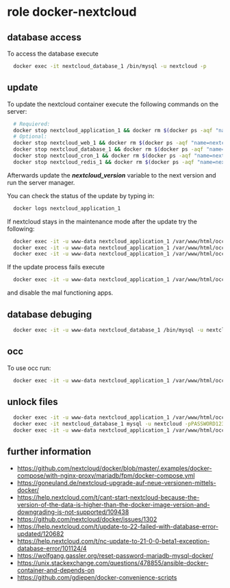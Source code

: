 # role docker-nextcloud

## database access
To access the database execute
```bash
  docker exec -it nextcloud_database_1 /bin/mysql -u nextcloud -p
```

## update

To update the nextcloud container execute the following commands on the server:

```bash
  # Requiered:
  docker stop nextcloud_application_1 && docker rm $(docker ps -aqf "name=nextcloud_application_1") &&
  # Optional:
  docker stop nextcloud_web_1 && docker rm $(docker ps -aqf "name=nextcloud_web_1") &&
  docker stop nextcloud_database_1 && docker rm $(docker ps -aqf "name=nextcloud_database_1") &&
  docker stop nextcloud_cron_1 && docker rm $(docker ps -aqf "name=nextcloud_cron_1") &&
  docker stop nextcloud_redis_1 && docker rm $(docker ps -aqf "name=nextcloud_redis_1")
```
Afterwards update the ***nextcloud_version*** variable to the next version and run the server manager.

You can check the status of the update by typing in:

```bash
  docker logs nextcloud_application_1
```

If nextcloud stays in the maintenance mode after the update try the following:

```bash
  docker exec -it -u www-data nextcloud_application_1 /var/www/html/occ maintenance:mode --on
  docker exec -it -u www-data nextcloud_application_1 /var/www/html/occ upgrade
  docker exec -it -u www-data nextcloud_application_1 /var/www/html/occ maintenance:mode --off
```

If the update process fails execute

```bash
  docker exec -it -u www-data nextcloud_application_1 /var/www/html/occ maintenance:repair
```

and disable the mal functioning apps.

## database debuging

```bash
  docker exec -it -u www-data nextcloud_database_1 /bin/mysql -u nextcloud -p
```
## occ

To use occ run:

```bash
  docker exec -it -u www-data nextcloud_application_1 /var/www/html/occ
```

## unlock files
```bash
  docker exec -it -u www-data nextcloud_application_1 /var/www/html/occ maintenance:mode --on
  docker exec -it nextcloud_database_1 mysql -u nextcloud -pPASSWORD1234132 -D nextcloud -e "delete from oc_file_locks where 1"
  docker exec -it -u www-data nextcloud_application_1 /var/www/html/occ maintenance:mode --off
```

## further information
- https://github.com/nextcloud/docker/blob/master/.examples/docker-compose/with-nginx-proxy/mariadb/fpm/docker-compose.yml
- https://goneuland.de/nextcloud-upgrade-auf-neue-versionen-mittels-docker/
- https://help.nextcloud.com/t/cant-start-nextcloud-because-the-version-of-the-data-is-higher-than-the-docker-image-version-and-downgrading-is-not-supported/109438
- https://github.com/nextcloud/docker/issues/1302
- https://help.nextcloud.com/t/update-to-22-failed-with-database-error-updated/120682
- https://help.nextcloud.com/t/nc-update-to-21-0-0-beta1-exception-database-error/101124/4
- https://wolfgang.gassler.org/reset-password-mariadb-mysql-docker/
- https://unix.stackexchange.com/questions/478855/ansible-docker-container-and-depends-on
- https://github.com/gdiepen/docker-convenience-scripts

